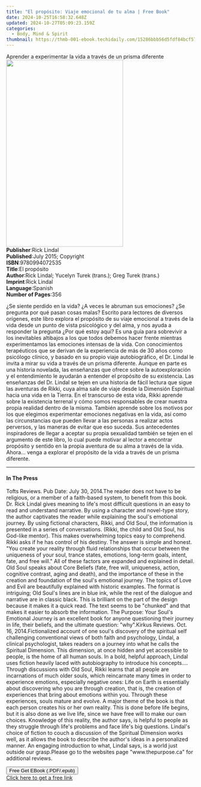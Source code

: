 ```yaml
---
title: "El propósito: Viaje emocional de tu alma | Free Book"
date: 2024-10-25T16:58:32.648Z
updated: 2024-10-27T05:09:23.159Z
categories:
  - Body, Mind & Spirit
thumbnail: https://thmb-001-ebook.techidaily.com/15286bbb56d5fdf84bcf57fed27e51b74bda4b537c0d2a8df87c48c46c8b8daf.jpg
---
```

<main id="book-container">
  <div class="flex flex-col">
    <div class="book-brief flex-1 py-6 px-4 sm:p-6 md:py-10 md:px-8">
      <!-- brief-->
      <div class="book-brief-main">
        Aprender a experimentar la vida a través de un prisma diferente
      </div>
    </div>
    <div
      class="book-meta-info flex-1 grid gap-4 col-start-1 col-end-3 row-start-1 sm:mb-6 sm:grid-cols-4 lg:gap-6 lg:col-start-2 lg:row-end-6 lg:row-span-6 lg:mb-0"
    >
      <div
        class="book-meta-info-left place-content-center mt-4 p-4 text-sm leading-6 col-start-2 col-span-2 dark:text-slate-400"
      >
        <img
          class="w-full h-500 object-cover rounded-lg sm:h-255 sm:col-span-2 lg:col-span-full"
          src="https://img-001-ebook.techidaily.com/25c678a5d81fe63216263b93417df31b6abd19eb5d9d3cd9cc5714cdd67cd457.jpg"
          alt=""
          width="312"
          height="500"
        />
      </div>
      <div
        class="book-meta-info-right mt-2 col-start-1 row-start-2 col-span-3 self-center"
      >
        <!-- meta data  -->
        <div class="flex flex-col px-4 md:px-8">
          <div class="flex-1">
            <strong>Publisher</strong>:<span class="px-2">Rick Lindal</span>
          </div>
          <div class="flex-1">
            <strong>Published</strong>:<span class="px-2"
              >July 2015; Copyright</span
            >
          </div>
          <div class="flex-1">
            <strong>ISBN</strong>:<span class="px-2">9780994072535</span>
          </div>
          <div class="flex-1">
            <strong>Title</strong>:<span class="px-2">El propósito</span>
          </div>
          <div class="flex-1">
            <strong>Author</strong>:<span class="px-2"
              >Rick Lindal; Yucelyn Turek (trans.); Greg Turek (trans.)</span
            >
          </div>
          <div class="flex-1">
            <strong>Imprint</strong>:<span class="px-2">Rick Lindal</span>
          </div>
          <div class="flex-1">
            <strong>Language</strong>:<span class="px-2">Spanish</span>
          </div>
          <div class="flex-1">
            <strong>Number of Pages</strong>:<span class="px-2">356</span>
          </div>
        </div>
      </div>
    </div>
    <div class="book-description flex-1 py-6 px-4 sm:p-6 md:py-10 md:px-8">
      <div class="book-description-main">
        <div accordion-content="" id="description">
          <p>
            ¿Se siente perdido en la vida? ¿A veces le abruman sus emociones?
            ¿Se pregunta por qué pasan cosas malas? Escrito para lectores de
            diversos orígenes, este libro explora el propósito de su viaje
            emocional a través de la vida desde un punto de vista psicológico y
            del alma, y nos ayuda a responder la pregunta ¿Por qué estoy aquí?
            Es una guía para sobrevivir a los inevitables altibajos a los que
            todos debemos hacer frente mientras experimentamos las emociones
            intensas de la vida. Con conocimientos terapéuticos que se derivan
            de la experiencia de más de 30 años como psicólogo clínico, y basado
            en su propio viaje autobiográfico, el Dr. Lindal le invita a mirar
            su vida a través de un prisma diferente. Aunque en parte es una
            historia novelada, las enseñanzas que ofrece sobre la
            autoexploración y el entendimiento le ayudarán a entender el
            propósito de su existencia. Las enseñanzas del Dr. Lindal se tejen
            en una historia de fácil lectura que sigue las aventuras de Rikki,
            cuya alma sale de viaje desde la Dimensión Espiritual hacia una vida
            en la Tierra. En el transcurso de esta vida, Rikki aprende sobre la
            existencia terrenal y cómo somos responsables de crear nuestra
            propia realidad dentro de la misma. También aprende sobre los
            motivos por los que elegimos experimentar emociones negativas en la
            vida, así como las circunstancias que pueden llevar a las personas a
            realizar actos perversos, y las maneras de evitar que eso suceda.
            Sus antecedentes inspiradores de llegar a aceptar su propia
            sexualidad también se tejen en el argumento de este libro, lo cual
            puede motivar al lector a encontrar propósito y sentido en la propia
            aventura de su alma a través de la vida. Ahora... venga a explorar
            el propósito de la vida a través de un prisma diferente.
          </p>
        </div>
        <div class="accordion-fader"></div>
      </div>
    </div>
    <div class="book-excerpts flex-1 py-6 px-4 sm:p-6 md:py-10 md:px-8">
      <!-- excerpts-->
      <div class="book-excerpts-main">
        <hr />
        <h4 class="placeholder placeholder-heading">
          <span>In The Press</span>
        </h4>
        <p>
          Tofts Reviews. Pub Date: July 30, 2014.The reader does not have to be
          religious, or a member of a faith-based system, to benefit from this
          book. Dr. Rick Lindal gives meaning to life's most difficult questions
          in an easy to read and understand narrative. By using a character and
          novel-type story, the author captivates the reader while explaining
          the soul's emotional journey. By using fictional characters, Rikki,
          and Old Soul, the information is presented in a series of
          conversations. (Rikki, the child and Old Soul, his God-like mentor).
          This makes overwhelming topics easy to comprehend. Rikki asks if he
          has control of his destiny. The answer is simple and honest. "You
          create your reality through fluid relationships that occur between the
          uniqueness of your soul, trance states, emotions, long-term goals,
          intent, fate, and free will." All of these factors are expanded and
          explained in detail. Old Soul speaks about Core Beliefs (fate, free
          will, uniqueness, action, cognitive contrast, aging and death), and
          the importance of these in the creation and foundation of the soul's
          emotional journey. The topics of Love and Evil are beautifully
          explained with historic examples. The format is intriguing; Old Soul's
          lines are in blue ink, while the rest of the dialogue and narrative
          are in classic black. This is brilliant on the part of the design
          because it makes it a quick read. The text seems to be "chunked" and
          that makes it easier to absorb the information. The Purpose: Your
          Soul's Emotional Journey is an excellent book for anyone questioning
          their journey in life, their beliefs, and the ultimate question:
          "why".Kirkus Reviews. Oct. 16, 2014.Fictionalized account of one
          soul's discovery of the spiritual self challenging conventional views
          of both faith and psychology, Lindal, a clinical psychologist, takes
          readers on a journey into what he calls the Spiritual Dimension. This
          dimension, at once hidden and yet accessible to people, is the home of
          all human souls. In a bold, helpful approach, Lindal uses fiction
          heavily laced with autobiography to introduce his concepts.... Through
          discussions with Old Soul, Rikki learns that all people are
          incarnations of much older souls, which reincarnate many times in
          order to experience emotions, especially negative ones: Life on Earth
          is essentially about discovering who you are through creation, that
          is, the creation of experiences that bring about emotions within you.
          Through these experiences, souls mature and evolve. A major theme of
          the book is that each person creates his or her own reality. This is
          done before life begins, but it is also done as we live life, since we
          have free will to make our own choices. Knowledge of this reality, the
          author says, is helpful to people as they struggle through life's
          problems and face life's big questions. Lindal's choice of fiction to
          couch a discussion of the Spiritual Dimension works well, as it allows
          the book to describe the author's ideas in a personalized manner. An
          engaging introduction to what, Lindal says, is a world just outside
          our grasp.Please go to the websites page "www.thepurpose.ca" for
          additional reviews.
        </p>
      </div>
    </div>
    <div
      class="book-about-author flex-1 py-6 px-4 sm:p-6 md:py-10 md:px-8"
    ></div>
    <div class="book-free-get flex-1 py-6 px-4 sm:p-6 md:py-10 md:px-8">
      <button
        id="btn-free-get"
        class="bg-blue-500 hover:bg-blue-700 text-white font-bold py-2 px-4 rounded"
      >
        Free Get EBook (.PDF/.epub)
      </button>
      <div id="countdown-display" class="px-2 text-lg mt-2"></div>
      <a
        id="free-link"
        class="hidden bg-blue-500 hover:bg-blue-700 text-white font-bold py-2 px-4 rounded"
        href="https://www.ebooks.com/en-us/book/209842378/el-prop-sito-viaje-emocional-de-tu-alma/rick-lindal/"
        target="_blank"
        >Click here to get a free link</a
      >
    </div>
    <script>
      let countdownTime = 0;
      let countdownInterval = null;
      document
        .getElementById('btn-free-get')
        .addEventListener('click', startCountdown);
      function startCountdown() {
        countdownTime = new Date().getTime() + 60000 * 3;
        countdownInterval = setInterval(updateCountdown, 1000);
        document.getElementById('btn-free-get').disabled = true;
        document
          .getElementById('btn-free-get')
          .classList.add('bg-gray-500', 'cursor-not-allowed');
      }
      function updateCountdown() {
        let currentTime = new Date().getTime();
        let timeLeft = countdownTime - currentTime;
        let secondsLeft = Math.floor(timeLeft / 1000);
        document.getElementById('countdown-display').innerHTML =
          `Remaining time: ${secondsLeft} seconds.`;
        if (secondsLeft <= 0) {
          clearInterval(countdownInterval);
          document.getElementById('btn-free-get').classList.add('hidden');
          document.getElementById('free-link').classList.remove('hidden');
          document.getElementById('countdown-display').innerHTML = '';
        }
      }
    </script>
  </div>
</main>

<ins class="adsbygoogle"
      style="display:block"
      data-ad-client="ca-pub-7571918770474297"
      data-ad-slot="8358498916"
      data-ad-format="auto"
      data-full-width-responsive="true"></ins>
    